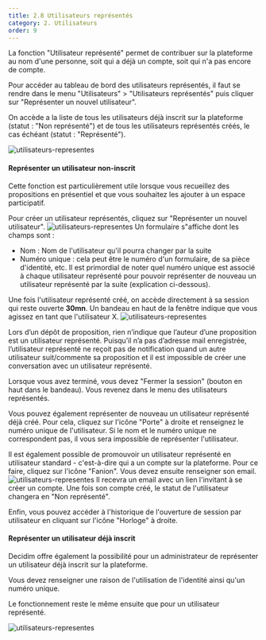```yaml
---
title: 2.8 Utilisateurs représentés
category: 2. Utilisateurs
order: 9
---
```


La fonction "Utilisateur représenté" permet de contribuer sur la plateforme au nom d'une personne, soit qui a déjà un compte, soit qui n'a pas encore de compte.

Pour accéder au tableau de bord des utilisateurs représentés, il faut se rendre dans le menu "Utilisateurs" > "Utilisateurs représentés" puis cliquer sur "Représenter un nouvel utilisateur".

On accède a la liste de tous les utilisateurs déjà inscrit sur la plateforme (statut : "Non représenté") et de tous les utilisateurs représentés créés, le cas échéant (statut : "Représenté").

![utilisateurs-representes]({{site.baseurl}}/uploads/2-8-1-utilisateurs-representes.png)

#### Représenter un utilisateur non-inscrit

Cette fonction est particulièrement utile lorsque vous recueillez des propositions en présentiel et que vous souhaitez les ajouter à un espace participatif.

Pour créer un utilisateur représentés, cliquez sur "Représenter un nouvel utilisateur".
![utilisateurs-representes]({{site.baseurl}}/uploads/2-8-2-utilisateurs-representes.png)
Un formulaire s"affiche dont les champs sont :
- Nom : Nom de l'utilisateur qu'il pourra changer par la suite
- Numéro unique : cela peut être le numéro d'un formulaire, de sa pièce d'identité, etc. Il est primordial de noter quel numéro unique est associé à chaque utilisateur représenté pour pouvoir représenter de nouveau un utilisateur représenté par la suite (explication ci-dessous).

Une fois l'utilisateur représenté créé, on accède directement à sa session qui reste ouverte **30mn**. Un bandeau en haut de la fenêtre indique que vous agissez en tant que l'utilisateur X.
![utilisateurs-representes]({{site.baseurl}}/uploads/2-8-3-utilisateurs-representes.png)

Lors d’un dépôt de proposition, rien n’indique que l’auteur d’une proposition est un utilisateur représenté. Puisqu’il n’a pas d’adresse mail enregistrée, l’utilisateur représenté ne reçoit pas de notification quand un autre utilisateur suit/commente sa proposition et il est impossible de créer une conversation avec un utilisateur représenté.

Lorsque vous avez terminé, vous devez "Fermer la session" (bouton en haut dans le bandeau). Vous revenez dans le menu des utilisateurs représentés.

Vous pouvez également représenter de nouveau un utilisateur représenté déjà créé. Pour cela, cliquez sur l'icône "Porte" à droite et renseignez le numéro unique de l'utilisateur. Si le nom et le numéro unique ne correspondent pas, il vous sera impossible de représenter l'utilisateur.

Il est également possible de promouvoir un utilisateur représenté en utilisateur standard - c'est-à-dire qui a un compte sur la plateforme. Pour ce faire, cliquez sur l'icône "Fanion". Vous devez ensuite renseigner son email.
![utilisateurs-representes]({{site.baseurl}}/uploads/2-8-4-utilisateurs-representes.png)
Il recevra un email avec un lien l'invitant à se créer un compte. Une fois son compte créé, le statut de l'utilisateur changera en "Non représenté".

Enfin, vous pouvez accéder à l'historique de l'ouverture de session par utilisateur en cliquant sur l'icône "Horloge" à droite.

#### Représenter un utilisateur déjà inscrit

Decidim offre également la possibilité pour un administrateur de représenter un utilisateur déjà inscrit sur la plateforme.

Vous devez renseigner une raison de l'utilisation de l'identité ainsi qu'un numéro unique.

Le fonctionnement reste le même ensuite que pour un utilisateur représenté.

![utilisateurs-representes]({{site.baseurl}}/uploads/2-8-5-utilisateurs-representes.png)
